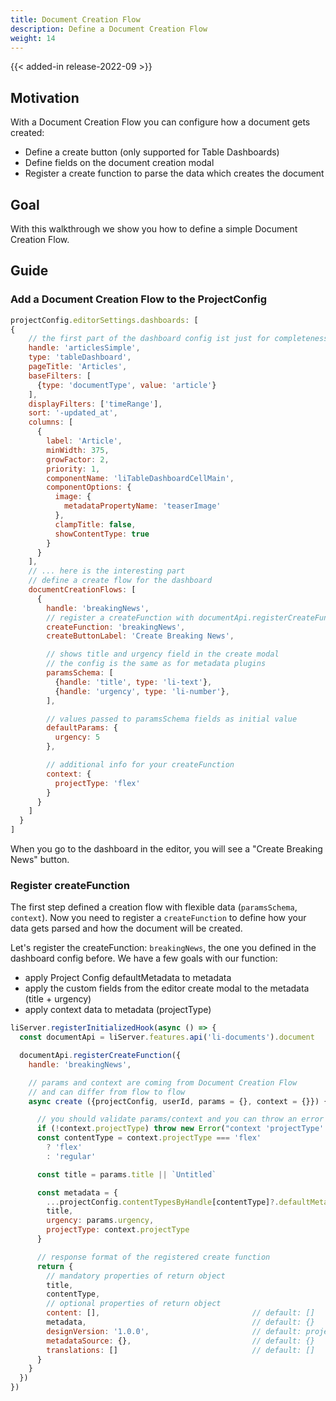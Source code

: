 ```yaml
---
title: Document Creation Flow
description: Define a Document Creation Flow
weight: 14
---
```


{{< added-in release-2022-09 >}}

## Motivation

With a Document Creation Flow you can configure how a document gets created:

- Define a create button (only supported for Table Dashboards)
- Define fields on the document creation modal
- Register a create function to parse the data which creates the document

## Goal

With this walkthrough we show you how to define a simple Document Creation Flow.


## Guide

### Add a Document Creation Flow to the ProjectConfig

```js
projectConfig.editorSettings.dashboards: [
{
    // the first part of the dashboard config ist just for completeness
    handle: 'articlesSimple',
    type: 'tableDashboard',
    pageTitle: 'Articles',
    baseFilters: [
      {type: 'documentType', value: 'article'}
    ],
    displayFilters: ['timeRange'],
    sort: '-updated_at',
    columns: [
      {
        label: 'Article',
        minWidth: 375,
        growFactor: 2,
        priority: 1,
        componentName: 'liTableDashboardCellMain',
        componentOptions: {
          image: {
            metadataPropertyName: 'teaserImage'
          },
          clampTitle: false,
          showContentType: true
        }
      }
    ],
    // ... here is the interesting part
    // define a create flow for the dashboard
    documentCreationFlows: [
      {
        handle: 'breakingNews',
        // register a createFunction with documentApi.registerCreateFunction (later in the guide)
        createFunction: 'breakingNews',
        createButtonLabel: 'Create Breaking News',

        // shows title and urgency field in the create modal
        // the config is the same as for metadata plugins
        paramsSchema: [
          {handle: 'title', type: 'li-text'},
          {handle: 'urgency', type: 'li-number'},
        ],

        // values passed to paramsSchema fields as initial value
        defaultParams: {
          urgency: 5
        },

        // additional info for your createFunction
        context: {
          projectType: 'flex'
        }
      }
    ]
  }
]
```

When you go to the dashboard in the editor, you will see a "Create Breaking News" button.

### Register createFunction

The first step defined a creation flow with flexible data (`paramsSchema`, `context`). Now you need to register a `createFunction` to define how your data gets parsed and how the document will be created.

Let's register the createFunction: `breakingNews`, the one you defined in the dashboard config before. We have a few goals with our function:
- apply Project Config defaultMetadata to metadata
- apply the custom fields from the editor create modal to the metadata (title + urgency)
- apply context data to metadata (projectType)

```js
liServer.registerInitializedHook(async () => {
  const documentApi = liServer.features.api('li-documents').document

  documentApi.registerCreateFunction({
    handle: 'breakingNews',

    // params and context are coming from Document Creation Flow
    // and can differ from flow to flow
    async create ({projectConfig, userId, params = {}, context = {}}) {

      // you should validate params/context and you can throw an error
      if (!context.projectType) throw new Error("context 'projectType' is required")
      const contentType = context.projectType === 'flex'
        ? 'flex'
        : 'regular'

      const title = params.title || `Untitled`

      const metadata = {
        ...projectConfig.contentTypesByHandle[contentType]?.defaultMetadata,
        title,
        urgency: params.urgency,
        projectType: context.projectType
      }

      // response format of the registered create function
      return {
        // mandatory properties of return object
        title,
        contentType,
        // optional properties of return object
        content: [],                                  // default: []
        metadata,                                     // default: {}
        designVersion: '1.0.0',                       // default: project designVersion
        metadataSource: {},                           // default: {}
        translations: []                              // default: []
      }
    }
  })
})
```
